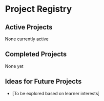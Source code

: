 # Project Registry

## Active Projects
None currently active

## Completed Projects
None yet

## Ideas for Future Projects
- [To be explored based on learner interests]